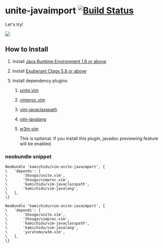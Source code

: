 unite-javaimport [![Build Status](https://travis-ci.org/kamichidu/vim-unite-javaimport.svg?branch=master)](https://travis-ci.org/kamichidu/vim-unite-javaimport)
====================================================================================================
Let's try!

![](https://kamichidu.github.com/vim-unite-javaimport/javaimport-00.gif)

How to Install
------------------------------------------------------------------------------------------------------------------------
1. Install [Java Runtime Environment 1.6 or above](http://www.oracle.com/technetwork/java/javase/downloads/)

1. Install [Exuberant Ctags 5.8 or above](http://ctags.sourceforge.net/)

1. Install dependency plugins

    1. [unite.vim](https://github.com/Shougo/unite.vim)

    1. [vimproc.vim](https://github.com/Shougo/vimproc.vim)

    1. [vim-javaclasspath](https://github.com/kamichidu/vim-javaclasspath)

    1. [vim-javalang](https://github.com/kamichidu/vim-javalang)

    1. [w3m.vim](https://github.com/yuratomo/w3m.vim)

        This is optional. If you install this plugin, javadoc previewing feature will be enabled.

### neobundle snippet

```vim:simple
NeoBundle 'kamichidu/vim-unite-javaimport', {
\   'depends': [
\       'Shougo/unite.vim',
\       'Shougo/vimproc.vim',
\       'kamichidu/vim-javaclasspath',
\       'kamichidu/vim-javalang',
\   ],
\}
```

```vim:
NeoBundle 'kamichidu/vim-unite-javaimport', {
\   'depends': [
\       'Shougo/unite.vim',
\       'Shougo/vimproc.vim',
\       'kamichidu/vim-javaclasspath',
\       'kamichidu/vim-javalang',
\       'yuratomo/w3m.vim',
\   ],
\}
```
